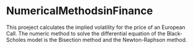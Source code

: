 # NumericalMethodsinFinance

This proeject calculates the implied volatility for the price of an European Call.
The numeric method to solve the differential equation of the Black-Scholes model is the Bisection method and the Newton-Raphson method.
